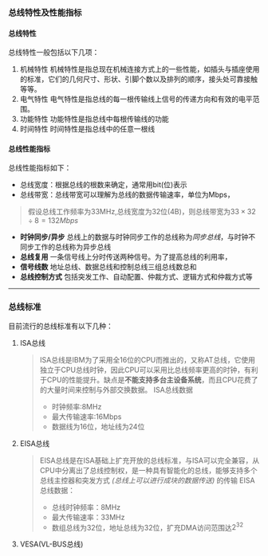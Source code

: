 ### 总线特性及性能指标

#### 总线特性

总线特性一般包括以下几项：

1. 机械特性
   机械特性是指总现在机械连接方式上的一些性能，如插头与插座使用的标准，它们的几何尺寸、形状、引脚个数以及排列的顺序，接头处可靠接触等等。
2. 电气特性
   电气特性是指总线的每一根传输线上信号的传递方向和有效的电平范围。
3. 功能特性
   功能特性是指总线中每根传输线的功能
4. 时间特性
   时间特性是指总线中的任意一根线

#### 总线性能指标

总线性能指标如下：

- 总线宽度：根据总线的根数来确定，通常用bit(位)表示
- 总线带宽：总线带宽可以理解为总线的数据传输速率，单位为Mbps，

> 假设总线工作频率为33MHz,总线宽度为32位(4B)，则总线带宽为$33\times 32 \div 8=132Mbps$

- **时钟同步/异步** 总线上的数据与时钟同步工作的总线称为*同步总线*，与时钟不同步工作的总线称为异步总线
- **总线复用** 一条信号线上分时传送两种信号。为了提高总线的利用率，
- **信号线数**  地址总线、数据总线和控制总线三组总线数总和
- **总线控制方式**   包括突发工作、自动配置、仲裁方式、逻辑方式和仲裁方式等

---

### 总线标准

目前流行的总线标准有以下几种：

1. ISA总线

   > ISA总线是IBM为了采用全16位的CPU而推出的，又称AT总线，它使用独立于CPU总线时钟，因此CPU可以采用比总线频率更高的时钟，有利于CPU的性能提升。缺点是**不能支持多台主设备系统**，而且CPU花费了的大量时间来控制与外部交换数据。
   > ISA总线数据
   >
   > - 时钟频率:8MHz
   > - 最大传输速率:16Mbps
   > - 数据线为16位，地址线为24位
   >
2. EISA总线

   > EISA总线是在ISA基础上扩充开放的总线标准，与ISA可以完全兼容，从CPU中分离出了总线控制权，是一种具有智能化的总线，能够支持多个总线主控器和突发方式 *(总线上可以进行成块的数据传送)* 的传输
   > EISA总线数据：
   >
   > - 总线时钟频率：8MHz
   > - 最大传输速率：33MHz
   > - 数组总线为32位，地址总线为32位，扩充DMA访问范围达$2^{32}$
   >
3. VESA(VL-BUS总线)
